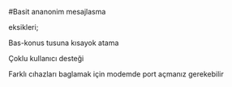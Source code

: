 
#Basit ananonim mesajlasma

eksikleri;

Bas-konus tusuna kısayok atama

Çoklu kullanıcı desteği

Farklı cıhazları baglamak  için modemde port açmanız gerekebilir

